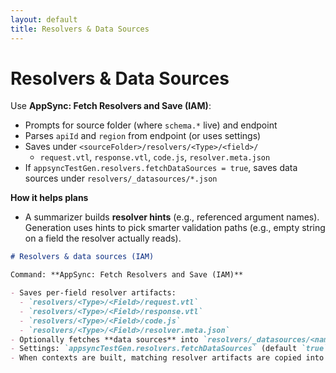 ```yaml
---
layout: default
title: Resolvers & Data Sources
---
```


# Resolvers & Data Sources

Use **AppSync: Fetch Resolvers and Save (IAM)**:

- Prompts for source folder (where `schema.*` live) and endpoint
- Parses `apiId` and `region` from endpoint (or uses settings)
- Saves under `<sourceFolder>/resolvers/<Type>/<field>/`
  - `request.vtl`, `response.vtl`, `code.js`, `resolver.meta.json`
- If `appsyncTestGen.resolvers.fetchDataSources = true`, saves data sources under `resolvers/_datasources/*.json`

**How it helps plans**

- A summarizer builds **resolver hints** (e.g., referenced argument names). Generation uses hints to pick smarter validation paths (e.g., empty string on a field the resolver actually reads).

```markdown
# Resolvers & data sources (IAM)

Command: **AppSync: Fetch Resolvers and Save (IAM)**

- Saves per-field resolver artifacts:
  - `resolvers/<Type>/<Field>/request.vtl`
  - `resolvers/<Type>/<Field>/response.vtl`
  - `resolvers/<Type>/<Field>/code.js`
  - `resolvers/<Type>/<Field>/resolver.meta.json`
- Optionally fetches **data sources** into `resolvers/_datasources/<name>.json`
- Settings: `appsyncTestGen.resolvers.fetchDataSources` (default `true`)
- When contexts are built, matching resolver artifacts are copied into the operation folder as `resolver/`, and summarized as “resolver hints” for the LLM.
```
